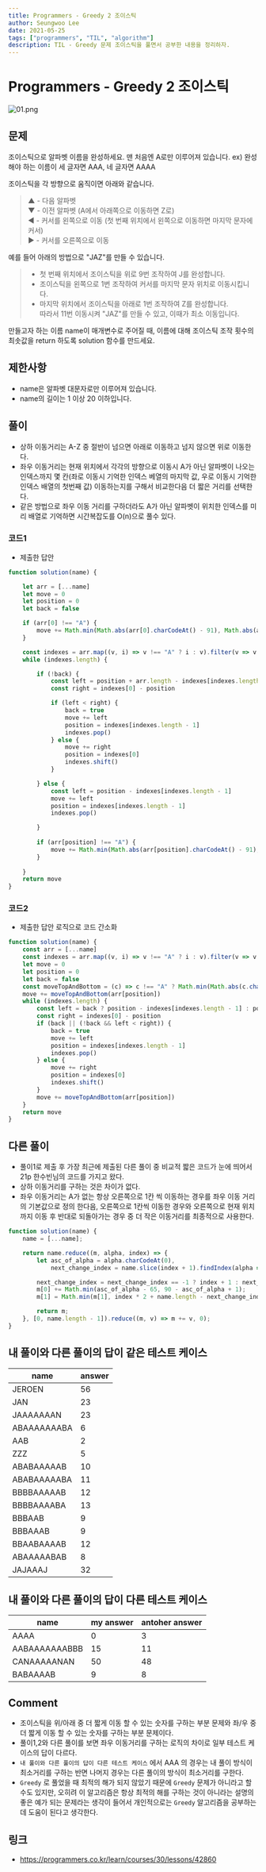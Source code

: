 ```yaml
---
title: Programmers - Greedy 2 조이스틱
author: Seungwoo Lee
date: 2021-05-25
tags: ["programmers", "TIL", "algorithm"]
description: TIL - Greedy 문제 조이스틱을 풀면서 공부한 내용을 정리하자.
---
```


# Programmers - Greedy 2 조이스틱

![01.png](/img/20210525/01.png)


## 문제
조이스틱으로 알파벳 이름을 완성하세요. 맨 처음엔 A로만 이루어져 있습니다.
ex) 완성해야 하는 이름이 세 글자면 AAA, 네 글자면 AAAA

조이스틱을 각 방향으로 움직이면 아래와 같습니다.

> ▲ - 다음 알파벳  
> ▼ - 이전 알파벳 (A에서 아래쪽으로 이동하면 Z로)  
> ◀ - 커서를 왼쪽으로 이동 (첫 번째 위치에서 왼쪽으로 이동하면 마지막 문자에 커서)  
> ▶ - 커서를 오른쪽으로 이동  

예를 들어 아래의 방법으로 "JAZ"를 만들 수 있습니다.  
> - 첫 번째 위치에서 조이스틱을 위로 9번 조작하여 J를 완성합니다.  
> - 조이스틱을 왼쪽으로 1번 조작하여 커서를 마지막 문자 위치로 이동시킵니다.  
> - 마지막 위치에서 조이스틱을 아래로 1번 조작하여 Z를 완성합니다.  
> 따라서 11번 이동시켜 "JAZ"를 만들 수 있고, 이때가 최소 이동입니다.  

만들고자 하는 이름 name이 매개변수로 주어질 때, 이름에 대해 조이스틱 조작 횟수의 최솟값을 return 하도록 solution 함수를 만드세요.


## 제한사항
* name은 알파벳 대문자로만 이루어져 있습니다.
* name의 길이는 1 이상 20 이하입니다.

## 풀이
* 상하 이동거리는 A-Z 중 절반이 넘으면 아래로 이동하고 넘지 않으면 위로 이동한다.
* 좌우 이동거리는 현재 위치에서 각각의 방향으로 이동시 A가 아닌 알파벳이 나오는 인덱스까지 몇 칸(좌로 이동시 기억한 인덱스 베열의 마지막 값, 우로 이동시 기억한 인덱스 배열의 첫번째 값) 이동하는지를 구해서 비교한다음 더 짧은 거리를 선택한다.
* 같은 방법으로 좌우 이동 거리를 구하더라도 A가 아닌 알파벳이 위치한 인덱스를 미리 배열로 기억하면 시간복잡도를 O(n)으로 풀수 있다.  

### 코드1
* 제출한 답안

```js
function solution(name) {

    let arr = [...name]
    let move = 0
    let position = 0
    let back = false

    if (arr[0] !== "A") {
        move += Math.min(Math.abs(arr[0].charCodeAt() - 91), Math.abs(arr[0].charCodeAt() - 65))
    }

    const indexes = arr.map((v, i) => v !== "A" ? i : v).filter(v => v && typeof v === 'number')
    while (indexes.length) {

        if (!back) {
            const left = position + arr.length - indexes[indexes.length - 1]
            const right = indexes[0] - position

            if (left < right) {
                back = true
                move += left
                position = indexes[indexes.length - 1]
                indexes.pop()
            } else {
                move += right
                position = indexes[0]
                indexes.shift()
            }

        } else {
            const left = position - indexes[indexes.length - 1]
            move += left
            position = indexes[indexes.length - 1]
            indexes.pop()

        }
    
        if (arr[position] !== "A") {
            move += Math.min(Math.abs(arr[position].charCodeAt() - 91), Math.abs(arr[position].charCodeAt() - 65))
        }
    
    }
    return move
}
```

### 코드2
* 제출한 답안 로직으로 코드 간소화

```js
function solution(name) {
    const arr = [...name]
    const indexes = arr.map((v, i) => v !== "A" ? i : v).filter(v => v && typeof v === 'number')
    let move = 0
    let position = 0
    let back = false
    const moveTopAndBottom = (c) => c !== "A" ? Math.min(Math.abs(c.charCodeAt() - 91), Math.abs(c.charCodeAt() - 65)) : 0
    move += moveTopAndBottom(arr[position])
    while (indexes.length) {
        const left = back ? position - indexes[indexes.length - 1] : position - indexes[indexes.length - 1] + arr.length
        const right = indexes[0] - position
        if (back || (!back && left < right)) {
            back = true
            move += left
            position = indexes[indexes.length - 1]
            indexes.pop()
        } else {
            move += right
            position = indexes[0]
            indexes.shift()
        }
        move += moveTopAndBottom(arr[position])
    }
    return move
}
```



## 다른 풀이
* 풀이1로 제출 후 가장 최근에 제출된 다른 풀이 중 비교적 짧은 코드가 눈에 띄어서 21p 한수빈님의 코드를 가지고 왔다.
* 상하 이동거리를 구하는 것은 차이가 없다.
* 좌우 이동거리는 A가 없는 항상 오른쪽으로 1칸 씩 이동하는 경우를 좌우 이동 거리의 기본값으로 정의 한다음, 오른쪽으로 1칸씩 이동한 경우와 오른쪽으로 현재 위치까지 이동 후 반대로 되돌아가는 경우 중 더 작은 이동거리를 최종적으로 사용한다.

```js
function solution(name) {
    name = [...name];

    return name.reduce((m, alpha, index) => {
        let asc_of_alpha = alpha.charCodeAt(0),
            next_change_index = name.slice(index + 1).findIndex(alpha => alpha != 'A');

        next_change_index = next_change_index == -1 ? index + 1 : next_change_index + index + 1;
        m[0] += Math.min(asc_of_alpha - 65, 90 - asc_of_alpha + 1);
        m[1] = Math.min(m[1], index * 2 + name.length - next_change_index);

        return m;
    }, [0, name.length - 1]).reduce((m, v) => m += v, 0);
}
```



## 내 풀이와 다른 풀이의 답이 같은 테스트 케이스

|name|answer
|----|------
|JEROEN|56
|JAN|23
|JAAAAAAAN|23
|ABAAAAAAABA|6
|AAB|2
|ZZZ|5
|ABABAAAAAB|10
|ABABAAAAABA|11
|BBBBAAAAAB|12
|BBBBAAAABA|13
|BBBAAB|9
|BBBAAAB|9
|BBAABAAAAB|12
|ABAAAAABAB|8
|JAJAAAJ|32

## 내 풀이와 다른 풀이의 답이 다른 테스트 케이스
|name|my answer|antoher answer
|----|---------|--------------
|AAAA|0|3
|AABAAAAAAABBB|15|11
|CANAAAAANAN|50|48
|BABAAAAB|9|8

## Comment
* 조이스틱을 위/아래 중 더 짧게 이동 할 수 있는 숫자를 구하는 부분 문제와 좌/우 중 더 짧게 이동 할 수 있는 숫자를 구하는 부분 문제이다.
* 풀이1,2와 다른 풀이를 보면 좌우 이동거리를 구하는 로직의 차이로 일부 테스트 케이스의 답이 다르다.
* `내 풀이와 다른 풀이의 답이 다른 테스트 케이스` 에서 AAA 의 경우는 내 풀이 방식이 최소거리를 구하는 반면 나머지 경우는 다른 풀이의 방식이 최소거리를 구한다.
* `Greedy` 로 풀었을 때 최적의 해가 되지 않았기 때문에 `Greedy` 문제가 아니라고 할 수도 있지만, 오히려 이 알고리즘은 항상 최적의 해를 구하는 것이 아니라는 설명의 좋은 예가 되는 문제라는 생각이 들어서 개인적으로는 `Greedy` 알고리즘을 공부하는데 도움이 된다고 생각한다.

## 링크
* https://programmers.co.kr/learn/courses/30/lessons/42860